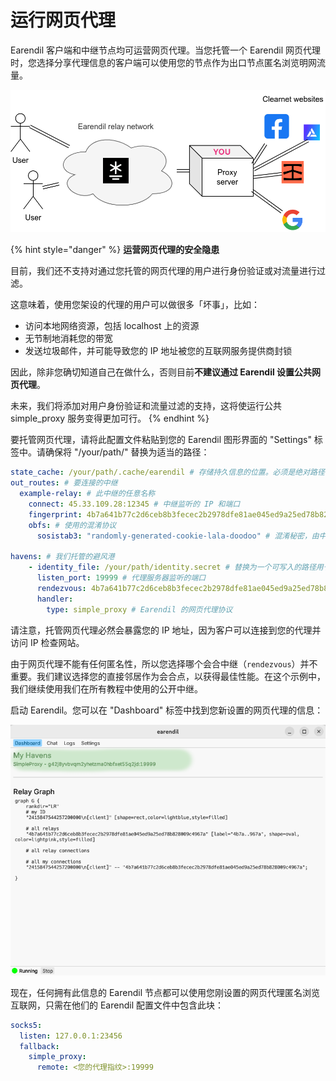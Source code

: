 # 运行网页代理

Earendil 客户端和中继节点均可运营网页代理。当您托管一个 Earendil 网页代理时，您选择分享代理信息的客户端可以使用您的节点作为出口节点匿名浏览明网流量。

![](../../en/.gitbook/assets/host-proxy.png)

{% hint style="danger" %}
**运营网页代理的安全隐患**

目前，我们还不支持对通过您托管的网页代理的用户进行身份验证或对流量进行过滤。

这意味着，使用您架设的代理的用户可以做很多「坏事」，比如：

* 访问本地网络资源，包括 localhost 上的资源
* 无节制地消耗您的带宽
* 发送垃圾邮件，并可能导致您的 IP 地址被您的互联网服务提供商封锁

因此，除非您确切知道自己在做什么，否则目前**不建议通过 Earendil 设置公共网页代理**。

未来，我们将添加对用户身份验证和流量过滤的支持，这将使运行公共 simple\_proxy 服务变得更加可行。
{% endhint %}

要托管网页代理，请将此配置文件粘贴到您的 Earendil 图形界面的 "Settings" 标签中。请确保将 "/your/path/" 替换为适当的路径：
```yaml
state_cache: /your/path/.cache/earendil # 存储持久信息的位置。必须是绝对路径
out_routes: # 要连接的中继
  example-relay: # 此中继的任意名称
    connect: 45.33.109.28:12345 # 中继监听的 IP 和端口
    fingerprint: 4b7a641b77c2d6ceb8b3fecec2b2978dfe81ae045ed9a25ed78b828009c4967a # 中继的长期身份
    obfs: # 使用的混淆协议
      sosistab3: "randomly-generated-cookie-lala-doodoo" # 混淆秘密，由中继随机生成

havens: # 我们托管的避风港
    - identity_file: /your/path/identity.secret # 替换为一个可写入的路径用于存储身份秘钥
      listen_port: 19999 # 代理服务器监听的端口
      rendezvous: 4b7a641b77c2d6ceb8b3fecec2b2978dfe81ae045ed9a25ed78b828009c4967a # 选择作为洋葱路由会合点的中继
      handler:
        type: simple_proxy # Earendil 的网页代理协议
```

请注意，托管网页代理必然会暴露您的 IP 地址，因为客户可以连接到您的代理并访问 IP 检查网站。

由于网页代理不能有任何匿名性，所以您选择哪个会合中继（`rendezvous`）并不重要。我们建议选择您的直接邻居作为会合点，以获得最佳性能。在这个示例中，我们继续使用我们在所有教程中使用的公开中继。

启动 Earendil。您可以在 "Dashboard" 标签中找到您新设置的网页代理的信息：

![](../../en/.gitbook/assets/gui-proxy-haven.png)

现在，任何拥有此信息的 Earendil 节点都可以使用您刚设置的网页代理匿名浏览互联网，只需在他们的 Earendil 配置文件中包含此块：

```yaml
socks5:
  listen: 127.0.0.1:23456
  fallback:
    simple_proxy: 
      remote: <您的代理指纹>:19999
```
